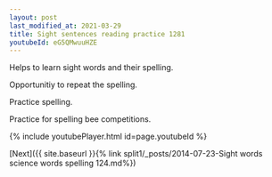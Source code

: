 ```yaml
---
layout: post
last_modified_at: 2021-03-29
title: Sight sentences reading practice 1281
youtubeId: eG5QMwuuHZE
---
```

 
 
Helps to learn sight words and their spelling.

Opportunitiy to repeat the spelling. 

Practice spelling. 
 
Practice for spelling bee competitions. 
 
{% include youtubePlayer.html id=page.youtubeId %}
 
 

[Next]({{ site.baseurl }}{% link  split1/_posts/2014-07-23-Sight words science words spelling 124.md%})
 
